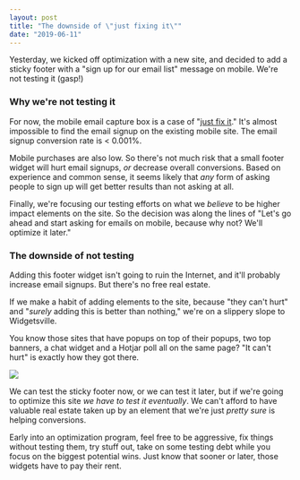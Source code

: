 ```yaml
---
layout: post
title: "The downside of \"just fixing it\""
date: "2019-06-11"
---
```


Yesterday, we kicked off optimization with a new site, and decided to add a sticky footer with a "sign up for our email list" message on mobile. We're not testing it (gasp!)

### Why we're not testing it

For now, the mobile email capture box is a case of "[just fix it](https://briandavidhall.com/just-fix-it/)." It's almost impossible to find the email signup on the existing mobile site. The email signup conversion rate is < 0.001%.

Mobile purchases are also low. So there's not much risk that a small footer widget will hurt email signups, _or_ decrease overall conversions. Based on experience and common sense, it seems likely that _any_ form of asking people to sign up will get better results than not asking at all.

Finally, we're focusing our testing efforts on what we _believe_ to be higher impact elements on the site. So the decision was along the lines of "Let's go ahead and start asking for emails on mobile, because why not? We'll optimize it later."

### The downside of not testing

Adding this footer widget isn't going to ruin the Internet, and it'll probably increase email signups. But there's no free real estate.

If we make a habit of adding elements to the site, because "they can't hurt" and "_surely_ adding this is better than nothing," we're on a slippery slope to Widgetsville.

You know those sites that have popups on top of their popups, two top banners, a chat widget and a Hotjar poll all on the same page? "It can't hurt" is exactly how they got there.

![](/images/image-4-1024x541.png)

We can test the sticky footer now, or we can test it later, but if we're going to optimize this site _we have to test it eventually_. We can't afford to have valuable real estate taken up by an element that we're just _pretty sure_ is helping conversions.

Early into an optimization program, feel free to be aggressive, fix things without testing them, try stuff out, take on some testing debt while you focus on the biggest potential wins. Just know that sooner or later, those widgets have to pay their rent.
